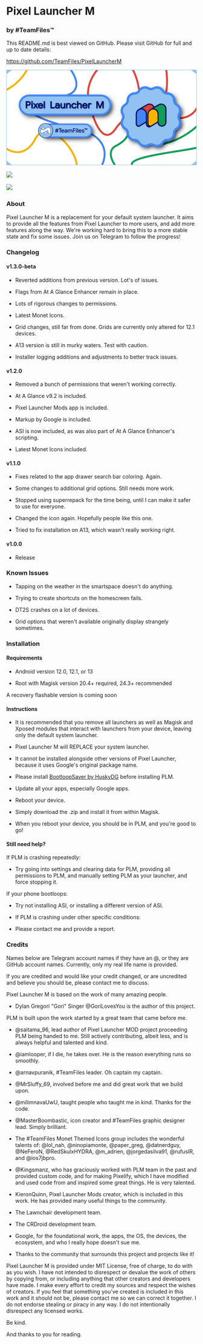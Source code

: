 # Pixel Launcher M

### by #TeamFiles™

This README.md is best viewed on GitHub. Please visit GitHub for full and up to date details:

https://github.com/TeamFiles/PixelLauncherM

![Pixel Launcher M](/temp/plm_banner.png)

<a href="https://github.com/TeamFiles/PixelLauncherM/releases/download/PLM/PLM-v1.1.0.zip"><img src="https://img.shields.io/badge/Download Pixel Launcher M-v1.1.0-bright green.svg" height="20"></a>

<a href="https://t.me/PixelLauncherM"><img src="https://img.shields.io/badge/Pixel Launcher M Telegram-@PixelLauncherM-2AABEE.svg" height="20"></a>

### About

Pixel Launcher M is a replacement for your default system launcher. It aims to provide all the features from Pixel Launcher to more users, and add more features along the way. We're working hard to bring this to a more stable state and fix some issues. Join us on Telegram to follow the progress!

### Changelog

#### v1.3.0-beta

- Reverted additions from previous version. Lot's of issues.

- Flags from At A Glance Enhancer remain in place.

- Lots of rigorous changes to permissions.

- Latest Monet Icons.

- Grid changes, still far from done. Grids are currently only altered for 12.1 devices.

- A13 version is still in murky waters. Test with caution.

- Installer logging additions and adjustments to better track issues.

#### v1.2.0

- Removed a bunch of permissions that weren't working correctly.

- At A Glance v9.2 is included.

- Pixel Launcher Mods app is included.

- Markup by Google is included.

- ASI is now included, as was also part of At A Glance Enhancer's scripting.

- Latest Monet Icons included.

#### v1.1.0

- Fixes related to the app drawer search bar coloring. Again.

- Some changes to additional grid options. Still needs more work.

- Stopped using superrepack for the time being, until I can make it safer to use for everyone.

- Changed the icon again. Hopefully people like this one.

- Tried to fix installation on A13, which wasn't really working right.

#### v1.0.0

- Release

### Known Issues

- Tapping on the weather in the smartspace doesn't do anything.

- Trying to create shortcuts on the homescreen fails.

- DT2S crashes on a lot of devices.

- Grid options that weren't available originally display strangely sometimes.

### Installation

#### Requirements

- Android version 12.0, 12.1, or 13

- Root with Magisk version 20.4+ required, 24.3+ recommended

A recovery flashable version is coming soon

#### Instructions

- It is recommended that you remove all launchers as well as Magisk and Xposed modules that
interact with launchers from your device, leaving only the default system launcher.

- Pixel Launcher M will REPLACE your system launcher.

- It cannot be installed alongside other versions of Pixel Launcher, because it uses Google's original package name.

- Please install [BootloopSaver by HuskyDG](https://github.com/Magisk-Modules-Alt-Repo/HuskyDG_BootloopSaver) before installing PLM.

- Update all your apps, especially Google apps.

- Reboot your device.

- Simply download the .zip and install it from within Magisk.

- When you reboot your device, you should be in PLM, and you're good to go!

#### Still need help?

If PLM is crashing repeatedly:

- Try going into settings and clearing data for PLM, providing all permissions to PLM, and manually setting PLM as your launcher, and force stopping it.

If your phone bootloops:

- Try not installing ASI, or installing a different version of ASI.

- If PLM is crashing under other specific conditions:

- Please contact me and provide a report.

### Credits

Names below are Telegram account names if they have an @,
or they are GitHub account names. Currently, only my real life name is provided.

If you are credited and would like your credit changed, or are uncredited and
believe you should be, please contact me to discuss.

Pixel Launcher M is based on the work of many amazing people.

- Dylan Gregori "Gori" Singer @GoriLovesYou is the author of this project.

PLM is built upon the work started by a great team that came before me.

- @saitama_96, lead author of Pixel Launcher MOD project proceeding PLM being handed to me.
Still actively contributing, albeit less, and is always helpful and talented and kind.

- @iamlooper, if I die, he takes over. He is the reason everything runs so smoothly.

- @arnavpuranik, #TeamFiles leader. Oh captain my captain.

- @MrSluffy_69, involved before me and did great work that we build upon.

- @milimnavaUwU, taught people who taught me in kind. Thanks for the code.

- @MasterBoombastic, icon creator and #TeamFiles graphic designer lead. Simply brilliant.

- The #TeamFiles Monet Themed Icons group includes the wonderful talents of: @lol_nah, @ninopiamonte, @paper_greg, @datnerdguy, @NeFeroN, @RedSkulxHYDRA, @m_adrien, @jorgedasilva91, @rufusIR, and @ios7jbpro.

- @Kingsmanz, who has graciously worked with PLM team in the past and provided custom code, and for making Pixelify,
which I have modified and used code from and inspired some great things. He is very talented.

- KieronQuinn, Pixel Launcher Mods creator, which is included in this work. He has provided many useful things to the community.

- The Lawnchair development team.

- The CRDroid development team.

- Google, for the foundational work, the apps, the OS, the devices, the ecosystem, and who I really hope doesn't sue me.

- Thanks to the community that surrounds this project and projects like it!

Pixel Launcher M is provided under MIT License, free of charge, to do with as you wish.
I have not intended to disrespect or devalue the work of others by copying from, or including anything that other creators and developers have made.
I make every effort to credit my sources and respect the wishes of creators.
If you feel that something you've created is included in this work and it should not be, please contact me so we can correct it together.
I do not endorse stealing or piracy in any way. I do not intentionally disrespect any licensed works.

Be kind.

And thanks to you for reading.

